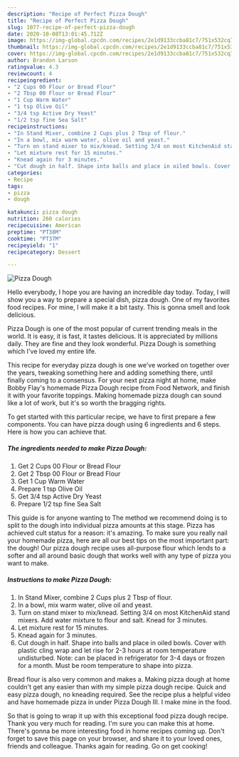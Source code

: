 ```yaml
---
description: "Recipe of Perfect Pizza Dough"
title: "Recipe of Perfect Pizza Dough"
slug: 1077-recipe-of-perfect-pizza-dough
date: 2020-10-08T13:01:45.712Z
image: https://img-global.cpcdn.com/recipes/2e1d9133ccba81c7/751x532cq70/pizza-dough-recipe-main-photo.jpg
thumbnail: https://img-global.cpcdn.com/recipes/2e1d9133ccba81c7/751x532cq70/pizza-dough-recipe-main-photo.jpg
cover: https://img-global.cpcdn.com/recipes/2e1d9133ccba81c7/751x532cq70/pizza-dough-recipe-main-photo.jpg
author: Brandon Larson
ratingvalue: 4.3
reviewcount: 4
recipeingredient:
- "2 Cups 00 Flour or Bread Flour"
- "2 Tbsp 00 Flour or Bread Flour"
- "1 Cup Warm Water"
- "1 tsp Olive Oil"
- "3/4 tsp Active Dry Yeast"
- "1/2 tsp fine Sea Salt"
recipeinstructions:
- "In Stand Mixer, combine 2 Cups plus 2 Tbsp of flour."
- "In a bowl, mix warm water, olive oil and yeast."
- "Turn on stand mixer to mix/knead. Setting 3/4 on most KitchenAid stand mixers. Add water mixture to flour and salt. Knead for 3 minutes."
- "Let mixture rest for 15 minutes."
- "Knead again for 3 minutes."
- "Cut dough in half. Shape into balls and place in oiled bowls. Cover with plastic cling wrap and let rise for 2-3 hours at room temperature undisturbed. Note: can be placed in refrigerator for 3-4 days or frozen for a month. Must be room temperature to shape into pizza."
categories:
- Recipe
tags:
- pizza
- dough

katakunci: pizza dough 
nutrition: 260 calories
recipecuisine: American
preptime: "PT38M"
cooktime: "PT37M"
recipeyield: "1"
recipecategory: Dessert

---
```



![Pizza Dough](https://img-global.cpcdn.com/recipes/2e1d9133ccba81c7/751x532cq70/pizza-dough-recipe-main-photo.jpg)

Hello everybody, I hope you are having an incredible day today. Today, I will show you a way to prepare a special dish, pizza dough. One of my favorites food recipes. For mine, I will make it a bit tasty. This is gonna smell and look delicious.

Pizza Dough is one of the most popular of current trending meals in the world. It is easy, it is fast, it tastes delicious. It is appreciated by millions daily. They are fine and they look wonderful. Pizza Dough is something which I've loved my entire life.

This recipe for everyday pizza dough is one we&#39;ve worked on together over the years, tweaking something here and adding something there, until finally coming to a consensus. For your next pizza night at home, make Bobby Flay&#39;s homemade Pizza Dough recipe from Food Network, and finish it with your favorite toppings. Making homemade pizza dough can sound like a lot of work, but it&#39;s so worth the bragging rights.


To get started with this particular recipe, we have to first prepare a few components. You can have pizza dough using 6 ingredients and 6 steps. Here is how you can achieve that.

<!--inarticleads1-->

##### The ingredients needed to make Pizza Dough:

1. Get 2 Cups 00 Flour or Bread Flour
1. Get 2 Tbsp 00 Flour or Bread Flour
1. Get 1 Cup Warm Water
1. Prepare 1 tsp Olive Oil
1. Get 3/4 tsp Active Dry Yeast
1. Prepare 1/2 tsp fine Sea Salt


This guide is for anyone wanting to The method we recommend doing is to split to the dough into individual pizza amounts at this stage. Pizza has achieved cult status for a reason: it&#39;s amazing. To make sure you really nail your homemade pizza, here are all our best tips on the most important part: the dough! Our pizza dough recipe uses all-purpose flour which lends to a softer and all around basic dough that works well with any type of pizza you want to make. 

<!--inarticleads2-->

##### Instructions to make Pizza Dough:

1. In Stand Mixer, combine 2 Cups plus 2 Tbsp of flour.
1. In a bowl, mix warm water, olive oil and yeast.
1. Turn on stand mixer to mix/knead. Setting 3/4 on most KitchenAid stand mixers. Add water mixture to flour and salt. Knead for 3 minutes.
1. Let mixture rest for 15 minutes.
1. Knead again for 3 minutes.
1. Cut dough in half. Shape into balls and place in oiled bowls. Cover with plastic cling wrap and let rise for 2-3 hours at room temperature undisturbed. Note: can be placed in refrigerator for 3-4 days or frozen for a month. Must be room temperature to shape into pizza.


Bread flour is also very common and makes a. Making pizza dough at home couldn&#39;t get any easier than with my simple pizza dough recipe. Quick and easy pizza dough, no kneading required. See the recipe plus a helpful video and have homemade pizza in under Pizza Dough III. I make mine in the food. 

So that is going to wrap it up with this exceptional food pizza dough recipe. Thank you very much for reading. I'm sure you can make this at home. There's gonna be more interesting food in home recipes coming up. Don't forget to save this page on your browser, and share it to your loved ones, friends and colleague. Thanks again for reading. Go on get cooking!
